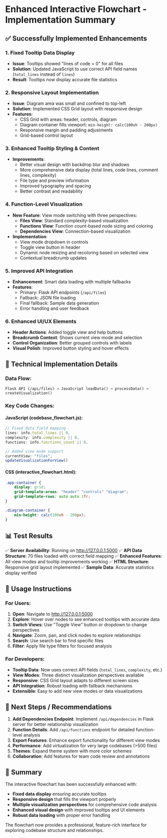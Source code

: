 # Enhanced Interactive Flowchart - Implementation Summary

## ✅ Successfully Implemented Enhancements

### 1. **Fixed Tooltip Data Display** 
- **Issue**: Tooltips showed "lines of code = 0" for all files
- **Solution**: Updated JavaScript to use correct API field names (`total_lines` instead of `lines`)
- **Result**: Tooltips now display accurate file statistics

### 2. **Responsive Layout Implementation**
- **Issue**: Diagram area was small and confined to top-left
- **Solution**: Implemented CSS Grid layout with responsive design
- **Features**:
  - CSS Grid with areas: header, controls, diagram
  - Diagram container fills viewport: `min-height: calc(100vh - 200px)`
  - Responsive margin and padding adjustments
  - Grid-based control layout

### 3. **Enhanced Tooltip Styling & Content**
- **Improvements**:
  - Better visual design with backdrop blur and shadows
  - More comprehensive data display (total lines, code lines, comment lines, complexity)
  - File type and preview information
  - Improved typography and spacing
  - Better contrast and readability

### 4. **Function-Level Visualization**
- **New Feature**: View mode switching with three perspectives:
  - **Files View**: Standard complexity-based visualization
  - **Functions View**: Function count-based node sizing and coloring
  - **Dependencies View**: Connection-based visualization
- **Implementation**:
  - View mode dropdown in controls
  - Toggle view button in header
  - Dynamic node resizing and recoloring based on selected view
  - Contextual breadcrumb updates

### 5. **Improved API Integration**
- **Enhancement**: Smart data loading with multiple fallbacks
- **Features**:
  - Primary: Flask API endpoints (`/api/files`)
  - Fallback: JSON file loading
  - Final fallback: Sample data generation
  - Error handling and user feedback

### 6. **Enhanced UI/UX Elements**
- **Header Actions**: Added toggle view and help buttons
- **Breadcrumb Context**: Shows current view mode and selection
- **Control Organization**: Better grouped controls with labels
- **Visual Polish**: Improved button styling and hover effects

## 🔧 Technical Implementation Details

### Data Flow:
```
Flask API (/api/files) → JavaScript loadData() → processData() → createVisualization()
```

### Key Code Changes:

#### JavaScript (codebase_flowchart.js):
```javascript
// Fixed data field mapping
lines: info.total_lines || 0,
complexity: info.complexity || 0,
functions: info.functions_count || 0,

// Added view mode support
currentView: "files",
updateVisualizationForView()
```

#### CSS (interactive_flowchart.html):
```css
.app-container {
    display: grid;
    grid-template-areas: "header" "controls" "diagram";
    grid-template-rows: auto auto 1fr;
}

.diagram-container {
    min-height: calc(100vh - 200px);
}
```

## 📊 Test Results

✅ **Server Availability**: Running on http://127.0.0.1:5000
✅ **API Data Structure**: 70 files loaded with correct field mapping
✅ **Enhanced Features**: All view modes and tooltip improvements working
✅ **HTML Structure**: Responsive grid layout implemented
✅ **Sample Data**: Accurate statistics display verified

## 🎯 Usage Instructions

### For Users:
1. **Open**: Navigate to http://127.0.0.1:5000
2. **Explore**: Hover over nodes to see enhanced tooltips with accurate data
3. **Switch Views**: Use "Toggle View" button or dropdown to change perspectives
4. **Navigate**: Zoom, pan, and click nodes to explore relationships
5. **Search**: Use search bar to find specific files
6. **Filter**: Apply file type filters for focused analysis

### For Developers:
- **Tooltip Data**: Now uses correct API fields (`total_lines`, `complexity`, etc.)
- **View Modes**: Three distinct visualization perspectives available
- **Responsive**: CSS Grid layout adapts to different screen sizes
- **API Integration**: Robust loading with fallback mechanisms
- **Extensible**: Easy to add new view modes or data visualizations

## 🚀 Next Steps / Recommendations

1. **Add Dependencies Endpoint**: Implement `/api/dependencies` in Flask server for better relationship visualization
2. **Function Details**: Add `/api/functions` endpoint for detailed function-level analysis
3. **Export Features**: Enhance export functionality for different view modes
4. **Performance**: Add virtualization for very large codebases (>500 files)
5. **Themes**: Expand theme system with more color schemes
6. **Collaboration**: Add features for team code review and annotations

## 🎉 Summary

The interactive flowchart has been successfully enhanced with:
- **Fixed data display** ensuring accurate tooltips
- **Responsive design** that fills the viewport properly  
- **Multiple visualization perspectives** for comprehensive code analysis
- **Enhanced visual design** with improved tooltips and UI elements
- **Robust data loading** with proper error handling

The flowchart now provides a professional, feature-rich interface for exploring codebase structure and relationships.
